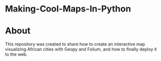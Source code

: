 # Making-Cool-Maps-In-Python
# About
This repository was created to share how to create an interactive map visualizing African cities with Geopy and Folium, and how to finally deploy it to the web. 
